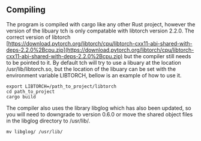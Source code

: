 

## Compiling 

The program is compiled with cargo like any other Rust project, however the version of the libuary tch is only compatable with libtorch version 2.2.0. The correct version of libtorch [https://download.pytorch.org/libtorch/cpu/libtorch-cxx11-abi-shared-with-deps-2.2.0%2Bcpu.zip](https://download.pytorch.org/libtorch/cpu/libtorch-cxx11-abi-shared-with-deps-2.2.0%2Bcpu.zip) but the compiler still needs to be pointed to it. By default tch will try to use a libuary at the location /usr/lib/libtorch.so, but the location of the libuary can be set with the environment variable LIBTORCH, bellow is an example of how to use it.

```
export LIBTORCH=/path_to_project/libtorch
cd path_to_project
cargo build
```

The compiler also uses the library libglog which has also been updated, so you will need to downgrade to version 0.6.0 or move the shared object files in the libglog directory to /usr/lib/.

```
mv libglog/ /usr/lib/
```
